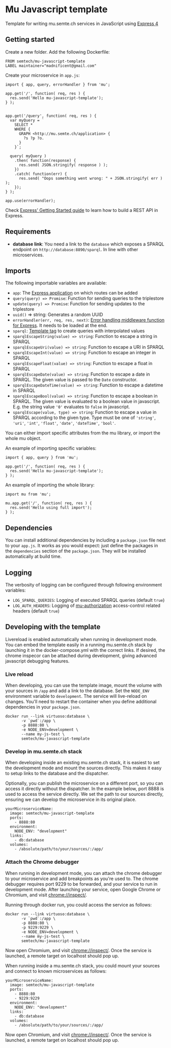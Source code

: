 # Mu Javascript template

Template for writing mu.semte.ch services in JavaScript using [Express 4](https://expressjs.com/)

## Getting started

Create a new folder.  Add the following Dockerfile:

    FROM semtech/mu-javascript-template
    LABEL maintainer="madnificent@gmail.com"

Create your microservice in `app.js`:

    import { app, query, errorHandler } from 'mu';
    
    app.get('/', function( req, res ) {
      res.send('Hello mu-javascript-template');
    } );


    app.get('/query', function( req, res ) {
      var myQuery = `
        SELECT *
        WHERE {
          GRAPH <http://mu.semte.ch/application> {
            ?s ?p ?o.
          }
        }`;

      query( myQuery )
        .then( function(response) {
          res.send( JSON.stringify( response ) );
        })
        .catch( function(err) {
          res.send( "Oops something went wrong: " + JSON.stringify( err ) );
        });
    } );

    app.use(errorHandler);

Check [Express' Getting Started guide](https://expressjs.com/en/starter/basic-routing.html) to learn how to build a REST API in Express.
    
## Requirements

  - **database link**: You need a link to the `database` which exposes a SPARQL endpoint on `http://database:8890/sparql`.  In line with other microservices.

## Imports

The following importable variables are available:

  - `app`: The [Express application](https://expressjs.com/en/guide/routing.html) on which routes can be added
  - `query(query) => Promise`: Function for sending queries to the triplestore
  - `update(query) => Promise`: Function for sending updates to the triplestore
  - `uuid()` => string: Generates a random UUID
  - `errorHandler(err, req, res, next)`: [Error handling middleware function for Express](https://expressjs.com/en/guide/error-handling.html). It needs to be loaded at the end.
  - `sparql`: [Template tag](https://www.npmjs.com/package/sparql-client-2#using-the-sparql-template-tag) to create queries with interpolated values
  - `sparqlEscapeString(value) => string`: Function to escape a string in SPARQL
  - `sparqlEscapeUri(value) => string`: Function to escape a URI in SPARQL
  - `sparqlEscapeInt(value) => string`: Function to escape an integer in SPARQL
  - `sparqlEscapeFloat(value) => string`: Function to escape a float in SPARQL
  - `sparqlEscapeDate(value) => string`: Function to escape a date in SPARQL. The given value is passed to the `Date` constructor.
  - `sparqlEscapeDateTime(value) => string`: Function to escape a datetime in SPARQL
  - `sparqlEscapeBool(value) => string`: Function to escape a boolean in SPARQL. The given value is evaluated to a boolean value in javascript. E.g. the string value `'0'` evaluates to `false` in javascript.
  - `sparqlEscape(value, type) => string`: Function to escape a value in SPARQL according to the given type. Type must be one of `'string'`, `'uri'`, `'int'`, `'float'`, `'date'`, `'dateTime'`, `'bool'`.

You can either import specific attributes from the mu library, or import the whole mu object.

An example of importing specific variables:

    import { app, query } from 'mu';
    
    app.get('/', function( req, res ) {
      res.send('Hello mu-javascript-template');
    } );

An example of importing the whole library:

    import mu from 'mu';
    
    mu.app.get('/', function( req, res ) {
      res.send('Hello using full import');
    } );

## Dependencies

You can install additional dependencies by including a `package.json` file next to your `app.js`. It works as you would expect: just define the packages in the `dependencies` section of the `package.json`. They will be installed automatically at build time. 

## Logging

The verbosity of logging can be configured through following environment variables:

- `LOG_SPARQL_QUERIES`: Logging of executed SPARQL queries (default `true`)
- `LOG_AUTH_HEADERS`: Logging of [mu-authorization](https://github.com/mu-semtech/mu-authorization) access-control related headers (default `true`)


## Developing with the template

Livereload is enabled automatically when running in development mode.  You can embed the template easily in a running mu.semte.ch stack by launching it in the docker-compose.yml with the correct links.  If desired, the chrome inspecor can be attached during development, giving advanced javascript debugging features.

### Live reload
When developing, you can use the template image, mount the volume with your sources in `/app` and add a link to the database. Set the `NODE_ENV` environment variable to `development`. The service will live-reload on changes. You'll need to restart the container when you define additional dependencies in your `package.json`.

    docker run --link virtuoso:database \
           -v `pwd`:/app \
           -p 8888:80 \
           -e NODE_ENV=development \
           --name my-js-test \
           semtech/mu-javascript-template

### Develop in mu.semte.ch stack
When developing inside an existing mu.semte.ch stack, it is easiest to set the development mode and mount the sources directly.  This makes it easy to setup links to the database and the dispatcher.

Optionally, you can publish the microservice on a different port, so you can access it directly without the dispatcher.  In the example below, port 8888 is used to access the service directly.  We set the path to our sources directly, ensuring we can develop the microservice in its original place.

    yourMicroserviceName:
      image: semtech/mu-javascript-template
      ports:
        - 8888:80
      environment:
        NODE_ENV: "development"
      links:
        - db:database
      volumes:
        - /absolute/path/to/your/sources/:/app/

### Attach the Chrome debugger
When running in development mode, you can attach the chrome debugger to your microservice and add breakpoints as you're used to.  The chrome debugger requires port 9229 to be forwarded, and your service to run in development mode.  After launching your service, open Google Chrome or Chromium, and visit [chrome://inspect/](chrome://inspect/).

Running through docker run, you could access the service as follows:

    docker run --link virtuoso:database \
           -v `pwd`:/app \
           -p 8888:80 \
           -p 9229:9229 \
           -e NODE_ENV=development \
           --name my-js-test \
           semtech/mu-javascript-template

Now open Chromium, and visit [chrome://inspect/](chrome://inspect/).  Once the service is launched, a remote target on localhost should pop up.

When running inside a mu.semte.ch stack, you could mount your sources and connect to known microservices as follows:

    yourMicroserviceName:
      image: semtech/mu-javascript-template
      ports:
        - 8888:80
        - 9229:9229
      environment:
        NODE_ENV: "development"
      links:
        - db:database
      volumes:
        - /absolute/path/to/your/sources/:/app/

Now open Chromium, and visit [chrome://inspect/](chrome://inspect/).  Once the service is launched, a remote target on localhost should pop up.
